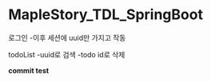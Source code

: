 # MapleStory_TDL_SpringBoot
로그인
-이후 세션에 uuid만 가지고 작동

todoList
-uuid로 검색
-todo id로 삭제

**commit test**
